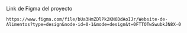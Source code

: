  Link de Figma del proyecto
```
https://www.figma.com/file/bUa3HmZDlPk2KN6DdAoIJr/Website-de-Alimentos?type=design&node-id=0-1&mode=design&t=0FTTOTwSwubkJN8X-0
```